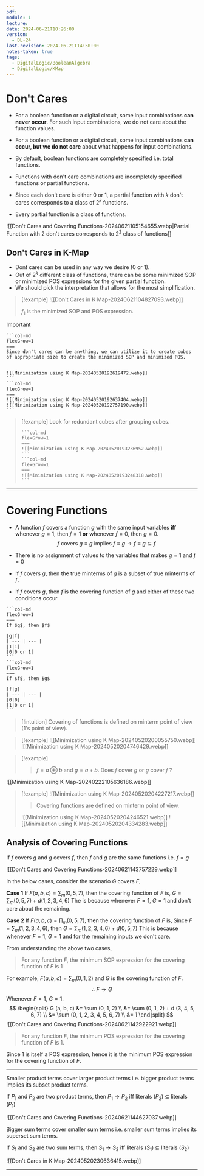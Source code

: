 ```yaml
---
pdf: 
module: 1
lecture: 
date: 2024-06-21T10:26:00
version:
  - DL-24
last-revision: 2024-06-21T14:50:00
notes-taken: true
tags:
  - DigitalLogic/BooleanAlgebra
  - DigitalLogic/KMap
---
```

# Don't Cares
- For a boolean function or a digital circuit, some input combinations **can never occur**. For such input combinations, we do not care about the function values.
- For a boolean function or a digital circuit, some input combinations **can occur, but we do not care** about what happens for input combinations.

- By default, boolean functions are completely specified i.e. total functions.
- Functions with don't care combinations are incompletely specified functions or partial functions.

- Since each don't care is either 0 or 1, a partial function with $k$ don't cares corresponds to a class of $2^k$ functions.
- Every partial function is a class of functions.

![[Don't Cares and Covering Functions-20240621105154655.webp|Partial Function with $2$ don't cares corresponds to $2^2$ class of functions]]

## Don't Cares in K-Map

- Dont cares can be used in any way we desire (0 or 1). 
- Out of $2^k$ different class of functions, there can be some minimized SOP or minimized POS expressions for the given partial function.
- We should pick the interpretation that allows for the most simplification.

> [!example] 
> ![[Don't Cares in K Map-20240621104827093.webp]]
> 
> $f_{1}$ is the minimized SOP and POS expression.

> [!important] 
> ````col
> ```col-md
> flexGrow=1
> ===
> Since don't cares can be anything, we can utilize it to create cubes of appropriate size to create the minimized SOP and minimized POS.
>
>
> ![[Minimization using K Map-20240520192619472.webp]]
> ```
> ```col-md
> flexGrow=1
> ===
> ![[Minimization using K Map-20240520192637404.webp]]
> ![[Minimization using K Map-20240520192757190.webp]]
> ```
> ````

> [!example] 
> Look for redundant cubes after grouping cubes.
> ````col
> ```col-md
> flexGrow=1
> ===
> ![[Minimization using K Map-20240520193236952.webp]]
> ```
> ```col-md
> flexGrow=1
> ===
> ![[Minimization using K Map-20240520193248318.webp]]
> ```
> ````

---
# Covering Functions

- A function $f$ covers a function $g$ with the same input variables **iff** whenever $g = 1$, then $f = 1$ **or** whenever $f = 0$, then $g = 0$.
$$
f \text{ covers } g \equiv g \text{ implies } f \equiv g \rightarrow f \equiv g \subseteq f
$$
- There is no assignment of values to the variables that makes $g = 1$ and $f = 0$
- If $f$ covers $g$, then the true minterms of $g$ is a subset of true minterms of $f$.

- If $f$ covers $g$, then $f$ is the covering function of $g$ and either of these two conditions occur
````col
```col-md
flexGrow=1
===
If $g$, then $f$

|g|f|
| --- | --- |
|1|1|
|0|0 or 1|
```
```col-md
flexGrow=1
===
If $f$, then $g$

|f|g|
| --- | --- |
|0|0|
|1|0 or 1|
```
````

> [!intuition] 
> Covering of functions is defined on minterm point of view (1's point of view).

> [!example] 
> ![[Minimization using K Map-20240520200055750.webp]]
> ![[Minimization using K Map-20240520204746429.webp]]

> [!example]
>> $f = a \oplus b$ and $g = a + b$. Does $f$ cover $g$ or $g$ cover $f$ ?
>
 ![[Minimization using K Map-20240222105636186.webp]]

> [!example] 
> ![[Minimization using K Map-20240520204227217.webp]]
>
>> Covering functions are defined on minterm point of view.
>
> ![[Minimization using K Map-20240520204246521.webp]]
> ![[Minimization using K Map-20240520204334283.webp]]

## Analysis of Covering Functions

If $f$ covers $g$ and $g$ covers $f$, then $f$ and $g$ are the same functions i.e. $f = g$ 

![[Don't Cares and Covering Functions-20240621143757229.webp]]

In the below cases, consider the scenario $G$ covers $F$,

**Case 1**
If $F(a, b, c) = \sum_{m} (0, 5, 7)$, then the covering function of $F$ is,
$G = \sum_{m}(0, 5, 7) + d (1,2,3,4,6)$
The is because whenever $F = 1$, $G = 1$ and don't care about the remaining.

**Case 2**
If $F(a, b, c) = \prod_{m} (0, 5, 7)$, then the covering function of $F$ is,
Since $F = \sum_{m} (1, 2, 3, 4, 6)$, then $G = \sum_{m}(1,2,3,4,6) + d (0, 5, 7)$
This is because whenever $F = 1$, $G = 1$ and for the remaining inputs we don't care.

From understanding the above two cases,

> For any function $F$, the minimum SOP expression for the covering function of $F$ is 1

For example, $F(a, b, c) = \sum_{m} (0, 1, 2)$ and $G$ is the covering function of $F$.
$$
\therefore F \rightarrow G
$$
Whenever $F = 1$, $G = 1$.
$$
\begin{split}
G (a, b, c) &= \sum (0, 1, 2) \\
&= \sum (0, 1, 2) + d (3, 4, 5, 6, 7) \\ 
&= \sum (0, 1, 2, 3, 4, 5, 6, 7) \\ 
&= 1
\end{split}
$$
![[Don't Cares and Covering Functions-20240621142922921.webp]]

> For any function $F$, the minimum POS expression for the covering function of $F$ is 1.

Since 1 is itself a POS expression, hence it is the minimum POS expression for the covering function of $F$.

---
Smaller product terms cover larger product terms i.e. bigger product terms implies its subset product terms.

If $P_1$ and $P_2$ are two product terms, then $P_1 \rightarrow P_2$ iff literals ($P_2$) $\subseteq$ literals ($P_1$)

![[Don't Cares and Covering Functions-20240621144627037.webp]]

Bigger sum terms cover smaller sum terms i.e. smaller sum terms implies its superset sum terms.

If $S_1$ and $S_2$ are two sum terms, then $S_1 \rightarrow S_2$ iff literals ($S_1$) $\subseteq$ literals ($S_2$)

![[Don't Cares in K Map-20240520230636415.webp]]

---